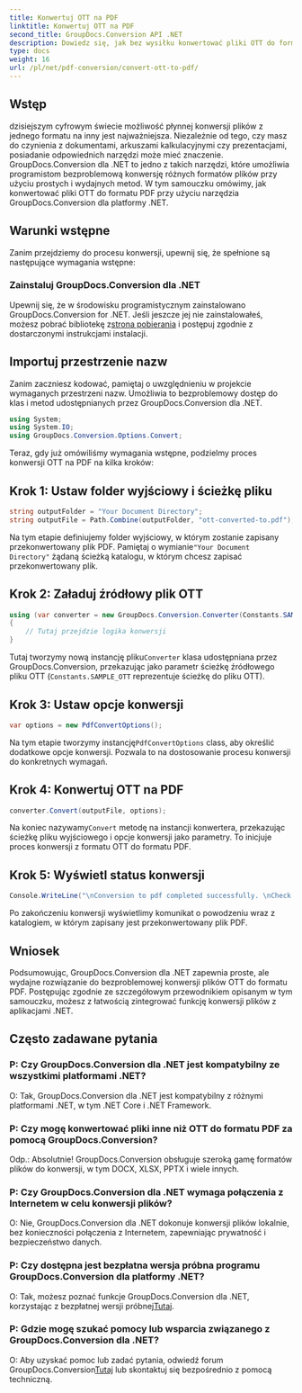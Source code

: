 ```yaml
---
title: Konwertuj OTT na PDF
linktitle: Konwertuj OTT na PDF
second_title: GroupDocs.Conversion API .NET
description: Dowiedz się, jak bez wysiłku konwertować pliki OTT do formatu PDF za pomocą GroupDocs.Conversion dla .NET. Bezproblemowo integruj konwersję plików z aplikacjami .NET.
type: docs
weight: 16
url: /pl/net/pdf-conversion/convert-ott-to-pdf/
---
```

## Wstęp

dzisiejszym cyfrowym świecie możliwość płynnej konwersji plików z jednego formatu na inny jest najważniejsza. Niezależnie od tego, czy masz do czynienia z dokumentami, arkuszami kalkulacyjnymi czy prezentacjami, posiadanie odpowiednich narzędzi może mieć znaczenie. GroupDocs.Conversion dla .NET to jedno z takich narzędzi, które umożliwia programistom bezproblemową konwersję różnych formatów plików przy użyciu prostych i wydajnych metod. W tym samouczku omówimy, jak konwertować pliki OTT do formatu PDF przy użyciu narzędzia GroupDocs.Conversion dla platformy .NET.

## Warunki wstępne

Zanim przejdziemy do procesu konwersji, upewnij się, że spełnione są następujące wymagania wstępne:

### Zainstaluj GroupDocs.Conversion dla .NET

 Upewnij się, że w środowisku programistycznym zainstalowano GroupDocs.Conversion for .NET. Jeśli jeszcze jej nie zainstalowałeś, możesz pobrać bibliotekę z[strona pobierania](https://releases.groupdocs.com/conversion/net/) i postępuj zgodnie z dostarczonymi instrukcjami instalacji.

## Importuj przestrzenie nazw

Zanim zaczniesz kodować, pamiętaj o uwzględnieniu w projekcie wymaganych przestrzeni nazw. Umożliwia to bezproblemowy dostęp do klas i metod udostępnianych przez GroupDocs.Conversion dla .NET.

```csharp
using System;
using System.IO;
using GroupDocs.Conversion.Options.Convert;
```


Teraz, gdy już omówiliśmy wymagania wstępne, podzielmy proces konwersji OTT na PDF na kilka kroków:

## Krok 1: Ustaw folder wyjściowy i ścieżkę pliku

```csharp
string outputFolder = "Your Document Directory";
string outputFile = Path.Combine(outputFolder, "ott-converted-to.pdf");
```

 Na tym etapie definiujemy folder wyjściowy, w którym zostanie zapisany przekonwertowany plik PDF. Pamiętaj o wymianie`"Your Document Directory"` żądaną ścieżką katalogu, w którym chcesz zapisać przekonwertowany plik.

## Krok 2: Załaduj źródłowy plik OTT

```csharp
using (var converter = new GroupDocs.Conversion.Converter(Constants.SAMPLE_OTT))
{
    // Tutaj przejdzie logika konwersji
}
```

 Tutaj tworzymy nową instancję pliku`Converter` klasa udostępniana przez GroupDocs.Conversion, przekazując jako parametr ścieżkę źródłowego pliku OTT (`Constants.SAMPLE_OTT` reprezentuje ścieżkę do pliku OTT).

## Krok 3: Ustaw opcje konwersji

```csharp
var options = new PdfConvertOptions();
```

 Na tym etapie tworzymy instancję`PdfConvertOptions` class, aby określić dodatkowe opcje konwersji. Pozwala to na dostosowanie procesu konwersji do konkretnych wymagań.

## Krok 4: Konwertuj OTT na PDF

```csharp
converter.Convert(outputFile, options);
```

 Na koniec nazywamy`Convert` metodę na instancji konwertera, przekazując ścieżkę pliku wyjściowego i opcje konwersji jako parametry. To inicjuje proces konwersji z formatu OTT do formatu PDF.

## Krok 5: Wyświetl status konwersji

```csharp
Console.WriteLine("\nConversion to pdf completed successfully. \nCheck output in {0}", outputFolder);
```

Po zakończeniu konwersji wyświetlimy komunikat o powodzeniu wraz z katalogiem, w którym zapisany jest przekonwertowany plik PDF.

## Wniosek

Podsumowując, GroupDocs.Conversion dla .NET zapewnia proste, ale wydajne rozwiązanie do bezproblemowej konwersji plików OTT do formatu PDF. Postępując zgodnie ze szczegółowym przewodnikiem opisanym w tym samouczku, możesz z łatwością zintegrować funkcję konwersji plików z aplikacjami .NET.

## Często zadawane pytania

### P: Czy GroupDocs.Conversion dla .NET jest kompatybilny ze wszystkimi platformami .NET?

O: Tak, GroupDocs.Conversion dla .NET jest kompatybilny z różnymi platformami .NET, w tym .NET Core i .NET Framework.

### P: Czy mogę konwertować pliki inne niż OTT do formatu PDF za pomocą GroupDocs.Conversion?

Odp.: Absolutnie! GroupDocs.Conversion obsługuje szeroką gamę formatów plików do konwersji, w tym DOCX, XLSX, PPTX i wiele innych.

### P: Czy GroupDocs.Conversion dla .NET wymaga połączenia z Internetem w celu konwersji plików?

O: Nie, GroupDocs.Conversion dla .NET dokonuje konwersji plików lokalnie, bez konieczności połączenia z Internetem, zapewniając prywatność i bezpieczeństwo danych.

### P: Czy dostępna jest bezpłatna wersja próbna programu GroupDocs.Conversion dla platformy .NET?

O: Tak, możesz poznać funkcje GroupDocs.Conversion dla .NET, korzystając z bezpłatnej wersji próbnej[Tutaj](https://releases.groupdocs.com/).

### P: Gdzie mogę szukać pomocy lub wsparcia związanego z GroupDocs.Conversion dla .NET?

 O: Aby uzyskać pomoc lub zadać pytania, odwiedź forum GroupDocs.Conversion[Tutaj](https://forum.groupdocs.com/c/conversion/11) lub skontaktuj się bezpośrednio z pomocą techniczną.